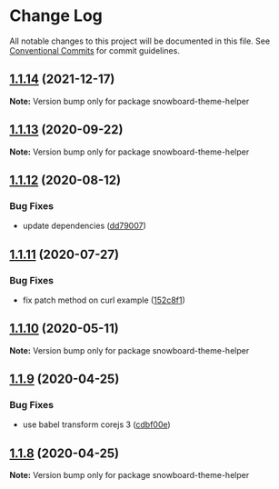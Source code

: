 # Change Log

All notable changes to this project will be documented in this file.
See [Conventional Commits](https://conventionalcommits.org) for commit guidelines.

## [1.1.14](https://github.com/bukalapak/snowboard/compare/snowboard-theme-helper@1.1.13...snowboard-theme-helper@1.1.14) (2021-12-17)

**Note:** Version bump only for package snowboard-theme-helper





## [1.1.13](https://github.com/bukalapak/snowboard/compare/snowboard-theme-helper@1.1.12...snowboard-theme-helper@1.1.13) (2020-09-22)

**Note:** Version bump only for package snowboard-theme-helper





## [1.1.12](https://github.com/bukalapak/snowboard/compare/snowboard-theme-helper@1.1.11...snowboard-theme-helper@1.1.12) (2020-08-12)


### Bug Fixes

* update dependencies ([dd79007](https://github.com/bukalapak/snowboard/commit/dd79007450a6a461849cd6dacfaa9eda00917c90))





## [1.1.11](https://github.com/bukalapak/snowboard/compare/snowboard-theme-helper@1.1.10...snowboard-theme-helper@1.1.11) (2020-07-27)


### Bug Fixes

* fix patch method on curl example ([152c8f1](https://github.com/bukalapak/snowboard/commit/152c8f1c572d4ab77576555f92520fd0a16e2eec))





## [1.1.10](https://github.com/bukalapak/snowboard/compare/snowboard-theme-helper@1.1.9...snowboard-theme-helper@1.1.10) (2020-05-11)

**Note:** Version bump only for package snowboard-theme-helper





## [1.1.9](https://github.com/bukalapak/snowboard/compare/snowboard-theme-helper@1.1.8...snowboard-theme-helper@1.1.9) (2020-04-25)


### Bug Fixes

* use babel transform corejs 3 ([cdbf00e](https://github.com/bukalapak/snowboard/commit/cdbf00e5f5911c4a49f6c2254a2dd1c7a87b0ace))





## [1.1.8](https://github.com/bukalapak/snowboard/compare/snowboard-theme-helper@1.1.7...snowboard-theme-helper@1.1.8) (2020-04-25)

**Note:** Version bump only for package snowboard-theme-helper
